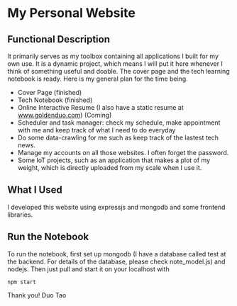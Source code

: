 # My Personal Website
## Functional Description
It primarily serves as my toolbox containing all applications I built for my own use. It is a dynamic project, which means I will put it here whenever I think of something useful and doable. The cover page and the tech learning notebook is ready. Here is my general plan for the time being.
* Cover Page (finished)
* Tech Notebook (finished)
*  Online Interactive Resume (I also have a static resume at www.goldenduo.com) (Coming)
*  Scheduler and task manager: check my schedule, make appointment with me and keep track of what I need to do everyday
*  Do some data-crawling for me such as keep track of the lastest tech news.
*  Manage my accounts on all those websites. I often forget the password.
*  Some IoT projects, such as an application that makes a plot of my weight, which is directly uploaded from my scale when I use it.

## What I Used
I developed this website using expressjs and mongodb and some frontend libraries.
## Run the Notebook
To run the notebook, first set up mongodb (I have a database called test at the backend. For details of the database, please check note_model.js) and nodejs. Then just pull and start it on your localhost with
```
npm start
```
Thank you!
Duo Tao

